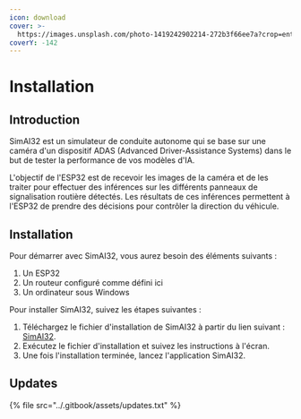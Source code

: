 ```yaml
---
icon: download
cover: >-
  https://images.unsplash.com/photo-1419242902214-272b3f66ee7a?crop=entropy&cs=srgb&fm=jpg&ixid=M3wxOTcwMjR8MHwxfHNlYXJjaHw5fHxzdGFycnklMjBuaWdodHxlbnwwfHx8fDE3NDE1NTQ0NDV8MA&ixlib=rb-4.0.3&q=85
coverY: -142
---
```


# Installation

## Introduction

SimAI32 est un simulateur de conduite autonome qui se base sur une caméra d'un dispositif ADAS (Advanced Driver-Assistance Systems) dans le but de tester la performance de vos modèles d'IA.

L'objectif de l'ESP32 est de recevoir les images de la caméra et de les traiter pour effectuer des inférences sur les différents panneaux de signalisation routière détectés. Les résultats de ces inférences permettent à l'ESP32 de prendre des décisions pour contrôler la direction du véhicule.

## Installation

Pour démarrer avec SimAI32, vous aurez besoin des éléments suivants :

1. Un ESP32
2. Un routeur configuré comme défini ici
3. Un ordinateur sous Windows

Pour installer SimAI32, suivez les étapes suivantes :

1. Téléchargez le fichier d'installation de SimAI32 à partir du lien suivant : [SimAI32](https://gitlab.hugofnm.fr/simai32/simai32/-/tree/master/SimAI32%20\(Unity\)/).
2. Exécutez le fichier d'installation et suivez les instructions à l'écran.
3. Une fois l'installation terminée, lancez l'application SimAI32.

## Updates

{% file src="../.gitbook/assets/updates.txt" %}
